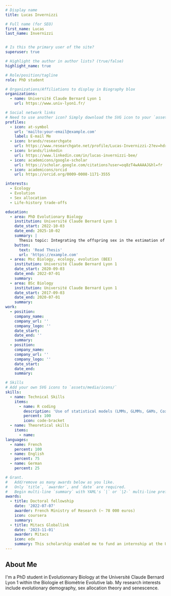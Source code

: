 ```yaml
---
# Display name
title: Lucas Invernizzi

# Full name (for SEO)
first_name: Lucas
last_name: Invernizzi


# Is this the primary user of the site?
superuser: true

# Highlight the author in author lists? (true/false)
highlight_name: true

# Role/position/tagline
role: PhD student

# Organizations/Affiliations to display in Biography blox
organizations:
  - name: Université Claude Bernard Lyon 1
    url: https://www.univ-lyon1.fr/

# Social network links
# Need to use another icon? Simply download the SVG icon to your `assets/media/icons/` folder.
profiles:
  - icon: at-symbol
    url: 'mailto:your-email@example.com'
    label: E-mail Me
  - icon: brands/researchgate
    url: https://www.researchgate.net/profile/Lucas-Invernizzi-2?ev=hdr_xprf
  - icon: brands/linkedin
    url: https://www.linkedin.com/in/lucas-invernizzi-bee/
  - icon: academicons/google-scholar
    url: https://scholar.google.com/citations?user=oq8zT4wAAAAJ&hl=fr
  - icon: academicons/orcid
    url: https://orcid.org/0009-0008-1171-3555 

interests:
  - Ecology
  - Evolution
  - Sex allocation
  - Life-history trade-offs

education:
  - area: PhD Evolutionary Biology
    institution: Université Claude Bernard Lyon 1
    date_start: 2022-10-03
    date_end: 2025-10-02
    summary: |
      Thesis topic: Integrating the offspring sex in the estimation of reproductive costs in a preindustrial human population. Supervision : Mathieu Douhard (CR CNRS, LBBE) & Jean-François Lemaître (DR CNRS, LBBE) 
    button:
      text: 'Read Thesis'
      url: 'https://example.com'
  - area: Msc Biology, ecology, evolution (BEE)
    institution: Université Claude Bernard Lyon 1
    date_start: 2020-09-03
    date_end: 2022-07-01
    summary: 
  - area: BSc Biology
    institution: Université Claude Bernard Lyon 1
    date_start: 2017-09-03
    date_end: 2020-07-01
    summary:
work:
  - position: 
    company_name: 
    company_url: ''
    company_logo: ''
    date_start: 
    date_end: ''
    summary: 
  - position:
    company_name:
    company_url: ''
    company_logo: ''
    date_start: 
    date_end: 
    summary:

# Skills
# Add your own SVG icons to `assets/media/icons/`
skills:
  - name: Technical Skills
    items:
      - name: R coding
        description: 'Use of statistical models (LMMs, GLMMs, GAMs, Cox models)'
        percent: 100
        icon: code-bracket
  - name: Theoretical skills
    items:
      - name: 
languages:
  - name: French
    percent: 100
  - name: English
    percent: 75
  - name: German
    percent: 25

# Grant.
#   Add/remove as many awards below as you like.
#   Only `title`, `awarder`, and `date` are required.
#   Begin multi-line `summary` with YAML's `|` or `|2-` multi-line prefix and indent 2 spaces below.
awards:
  - title: Doctoral fellowship
    date: '2022-07-07'
    awarder: French Ministry of Research (~ 78 000 euros)
    icon: coursera
    summary:
  - title: Mitacs Globallink
    date: '2023-11-01'
    awarder: Mitacs
    icon: edx
    summary: This scholarship enabled me to fund an internship at the University of Sherbrooke (Canada) as part of my thesis
---
```


## About Me

I'm a PhD student in Evolutionnary Biology at the Université Claude Bernard Lyon 1 within the Biologie et Biométrie Evolutive lab. My research interests include evolutionary demography, sex allocation theory and senescence.
